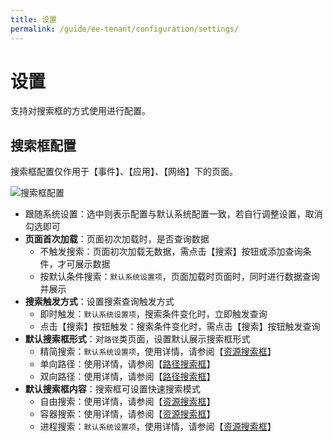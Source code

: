 ```yaml
---
title: 设置
permalink: /guide/ee-tenant/configuration/settings/
---
```


# 设置

支持对搜索框的方式使用进行配置。

## 搜索框配置

搜索框配置仅作用于【事件】、【应用】、【网络】下的页面。

![搜索框配置](https://yunshan-guangzhou.oss-cn-beijing.aliyuncs.com/pub/pic/2024031965f92e8a20260.png)

- 跟随系统设置：选中则表示配置与默认系统配置一致，若自行调整设置，取消勾选即可
- **页面首次加载**：页面初次加载时，是否查询数据 
  - 不触发搜索：页面初次加载无数据，需点击【搜索】按钮或添加查询条件，才可展示数据
  - 按默认条件搜索：`默认系统设置项`，页面加载时页面时，同时进行数据查询并展示
- **搜索触发方式**：设置搜索查询触发方式 
  - 即时触发：`默认系统设置项`，搜索条件变化时，立即触发查询
  - 点击【搜索】按钮触发：搜索条件变化时，需点击【搜索】按钮触发查询
- **默认搜索框形式**：对`路径`类页面，设置默认展示搜索框形式 
  - 精简搜索：`默认系统设置项`，使用详情，请参阅【[资源搜索框](../../query/service-search/)】
  - 单向路径：使用详情，请参阅【[路径搜索框](../../query/path-search/)】
  - 双向路径：使用详情，请参阅【[路径搜索框](../../query/path-search/)】
- **默认搜索框内容**：搜索框可设置快速搜索模式 
  - 自由搜索：使用详情，请参阅【[资源搜索框](../../query/service-search/)】
  - 容器搜索：使用详情，请参阅【[资源搜索框](../../query/service-search/)】
  - 进程搜索：`默认系统设置项`，使用详情，请参阅【[资源搜索框](../../query/service-search/)】
